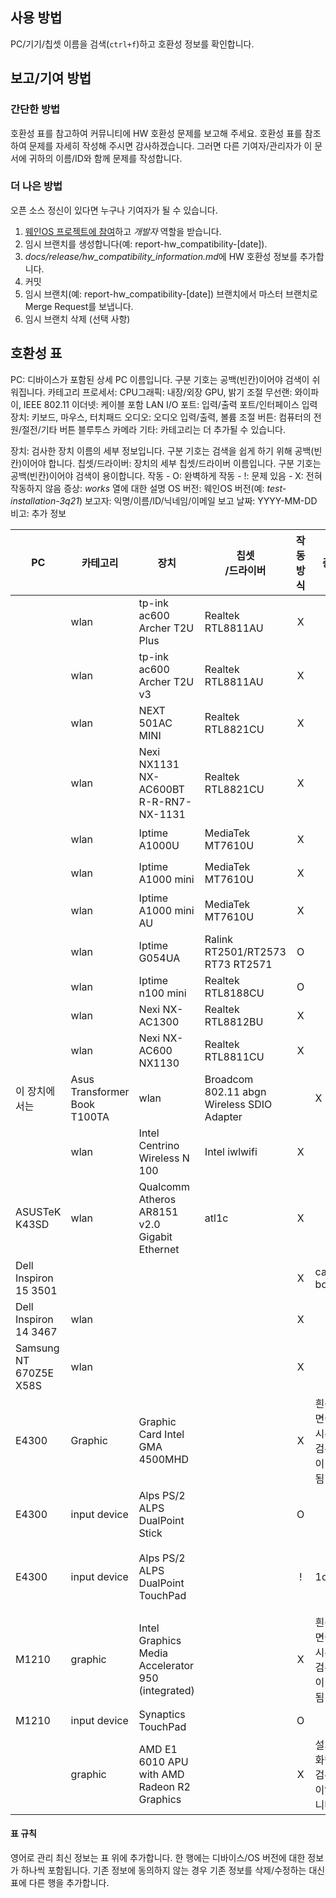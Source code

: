 ## 사용 방법
PC/기기/칩셋 이름을 검색(`ctrl+f`)하고 호환성 정보를 확인합니다.

## 보고/기여 방법
### 간단한 방법
호환성 표를 참고하여 커뮤니티에 HW 호환성 문제를 보고해 주세요.
호환성 표를 참조하여 문제를 자세히 작성해 주시면 감사하겠습니다.
그러면 다른 기여자/관리자가 이 문서에 귀하의 이름/ID와 함께 문제를 작성합니다.

### 더 나은 방법
오픈 소스 정신이 있다면 누구나 기여자가 될 수 있습니다.
1) [웨인OS 프로젝트에 참여](https://github.com/wayne-incorporated/wayne-os/blob/main/CONTRIBUTING.md)하고 _개발자_ 역할을 받습니다.
2) 임시 브랜치를 생성합니다(예: report-hw_compatibility-[date]).
3) *docs/release/hw_compatibility_information.md*에 HW 호환성 정보를 추가합니다.
4) 커밋
5) 임시 브랜치(예: report-hw_compatibility-[date]) 브랜치에서 마스터 브랜치로 Merge Request를 보냅니다.
6) 임시 브랜치 삭제 (선택 사항)

## 호환성 표
PC: 디바이스가 포함된 상세 PC 이름입니다. 구분 기호는 공백(빈칸)이어야 검색이 쉬워집니다.
카테고리
프로세서: CPU그래픽: 내장/외장 GPU, 밝기 조절
무선랜: 와이파이, IEEE 802.11
이더넷: 케이블 포함 LAN
I/O 포트: 입력/출력 포트/인터페이스
입력 장치: 키보드, 마우스, 터치패드
오디오: 오디오 입력/출력, 볼륨 조절
버튼: 컴퓨터의 전원/절전/기타 버튼
블루투스
카메라
기타: 카테고리는 더 추가될 수 있습니다.

장치: 검사한 장치 이름의 세부 정보입니다. 구분 기호는 검색을 쉽게 하기 위해 공백(빈칸)이어야 합니다.
칩셋/드라이버: 장치의 세부 칩셋/드라이버 이름입니다. 구분 기호는 공백(빈칸)이어야 검색이 용이합니다.
작동
    - O: 완벽하게 작동
    - !: 문제 있음
    - X: 전혀 작동하지 않음
증상: _works_ 열에 대한 설명
OS 버전: 웨인OS 버전(예: _test-installation-3q21_)
보고자: 익명/이름/ID/닉네임/이메일
보고 날짜: YYYY-MM-DD
비고: 추가 정보

| PC | 카테고리 | 장치 | 칩셋<br>/드라이버 | 작동 방식 | 증상 | OS 버전 | 보고자 | 보고 날짜 | 비고 |
| --- | --- | ---  | --- | :---: | --- | --- | --- | --- | --- |
||wlan|tp-ink ac600 Archer T2U Plus|Realtek RTL8811AU|X||3q21-r1|Wayne Inc.|2021-11-26||
||wlan|tp-ink ac600 Archer T2U v3|Realtek RTL8811AU|X||3q21-r1|Wayne Inc.|2021-11-26||
||wlan|NEXT 501AC MINI|Realtek RTL8821CU|X||3q21-r1|Wayne Inc.|2021-11-26||
||wlan|Nexi NX1131 NX-AC600BT R-R-RN7-NX-1131|Realtek RTL8821CU|X||3q21-r1|Wayne Inc.|2021-11-26||
||wlan|Iptime A1000U|MediaTek MT7610U|X||3q21-r1|Wayne Inc.|2021-11-26|Wayne OS는 2022년부터 이 모델을 지원할 예정입니다. CloudReady(커널 5.4)에서 이 모델 지원|
||wlan|Iptime A1000 mini|MediaTek MT7610U|X||3q21-r1|Wayne Inc.|2021-11-26|Wayne OS는 2022년부터 이 모델을 지원할 예정입니다|
||wlan|Iptime A1000 mini AU|MediaTek MT7610U|X||3q21-r1|Wayne Inc.|2021-11-26|Wayne OS는 2022년부터 이 모델을 지원할 예정입니다|
||wlan|Iptime G054UA|Ralink RT2501/RT2573 RT73 RT2571|O||3q21-r1|Wayne Inc.|2021-11-26||
||wlan|Iptime n100 mini|Realtek RTL8188CU|O||3q21-r1|Wayne Inc.|2021-11-26||
||wlan|Nexi NX-AC1300|Realtek RTL8812BU|X||3q21-r1|Wayne Inc.|2021-11-26||
||wlan|Nexi NX-AC600 NX1130|Realtek RTL8811CU|X||3q21-r1|Wayne Inc.|2021-11-26||
이 장치에서는 |Asus Transformer Book T100TA|wlan|Broadcom 802.11 abgn Wireless SDIO Adapter||X||3q21-r1|Stepan Rumyantsev|2021-10-30|CloudReady(커널 5.4) 및 Fedora(버전 34)가 정상적으로 작동합니다|
||wlan|Intel Centrino Wireless N 100|Intel iwlwifi|X||3q21|Donna R Marpaung|2021-08-14|v: kernel port: d000 bus ID: 03:00.0 chip ID: 8086:08ae IF: wlp3s0 state: up mac: \<filter\>|
|ASUSTeK K43SD|wlan|Qualcomm Atheros AR8151 v2.0 Gigabit Ethernet|atl1c|X||3q21|Donna R Marpaung|2021-08-14|v: 1.0.1.1-NAPI port: 9000 bus ID: 05:00.0 chip ID: 1969:1083 IF: enp5s0 state: down mac: \<filter\> v: 1.0 serial: <filter> Mobo: ASUSTeK model: K43SD v: 1.0 serial: <filter> UEFI: American Megatrends  v: K43SD.208 date: 08/10/2012|
|Dell Inspiron 15 3501||||X|cannot boot|3q21|Ifty ER|2021-08-05|CPU/GPU 호환성이 의심됩니다|
|Dell Inspiron 14 3467|wlan|||X||1q21|Jesus Daniel CJ|2021-05-14||
|Samsung NT 670Z5E X58S|wlan|||X||1q21|Choi Jaehyuk|2021-05-04||
|E4300|Graphic|Graphic Card Intel GMA 4500MHD||X|흰색 화면이 표시된 후 검은색이 표시됨|1q21|Peter Nimmo|2021-05||
|E4300|input device|Alps PS/2 ALPS DualPoint Stick||O||1q20|Peter Nimmo|2021-05|as /devices/platform/i8042/serio1/input/input7|
|E4300|input device|Alps PS/2 ALPS DualPoint TouchPad||!|1q20|Peter Nimmo|2021-05|as /devices/platform/i8042/serio1/input/input6<br><br>터치패드가 작동하려면 부팅 중에 커널에 "psmouse.proto=imps"를 통과해야 합니다|.
|M1210|graphic|Intel Graphics Media Accelerator 950 (integrated)||X|흰색 화면이 표시된 후 검은색이 표시됨|1q21|Peter Nimmo|2021-05||
|M1210|input device|Synaptics TouchPad||O||2q20|Peter Nimmo|2021-05||
||graphic|AMD E1 6010 APU with AMD Radeon R2 Graphics||X|설치 후 화면이 검은색이었습니다|usb16g-1q21|Nickatnyte Chauhan|2021-04-01||

#### 표 규칙
영어로 관리
최신 정보는 표 위에 추가합니다.
한 행에는 디바이스/OS 버전에 대한 정보가 하나씩 포함됩니다.
기존 정보에 동의하지 않는 경우 기존 정보를 삭제/수정하는 대신 표에 다른 행을 추가합니다.
